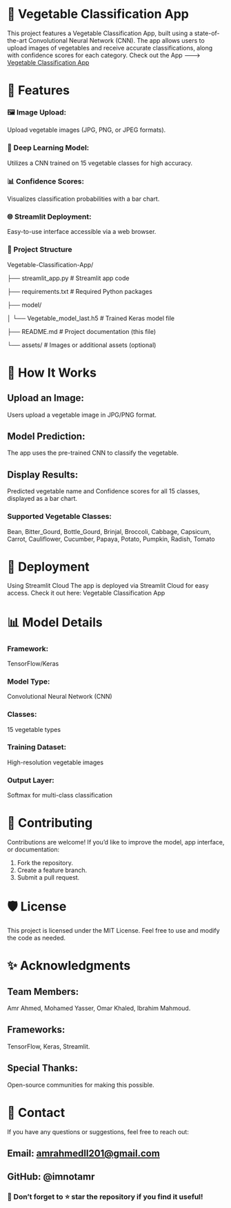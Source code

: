 # 🌱 Vegetable Classification App
This project features a Vegetable Classification App, built using a state-of-the-art Convolutional Neural Network (CNN). The app allows users to upload images of vegetables and receive accurate classifications, along with confidence scores for each category.
Check out the App ---> [Vegetable Classification App](https://vegetableclassificationfehu.streamlit.app/) 

# 🚀 Features
### 🖼️ Image Upload:
Upload vegetable images (JPG, PNG, or JPEG formats).
### 🧠 Deep Learning Model:
Utilizes a CNN trained on 15 vegetable classes for high accuracy.
### 📊 Confidence Scores:
Visualizes classification probabilities with a bar chart.
### 🌐 Streamlit Deployment:
Easy-to-use interface accessible via a web browser.

### 📂 Project Structure
Vegetable-Classification-App/

├── streamlit_app.py          # Streamlit app code

├── requirements.txt          # Required Python packages

├── model/

│   └── Vegetable_model_last.h5  # Trained Keras model file

├── README.md                 # Project documentation (this file)

└── assets/                   # Images or additional assets (optional)

# 🌟 How It Works
## Upload an Image:
Users upload a vegetable image in JPG/PNG format.
## Model Prediction:
The app uses the pre-trained CNN to classify the vegetable.
## Display Results:
Predicted vegetable name and Confidence scores for all 15 classes, displayed as a bar chart.
### Supported Vegetable Classes:
Bean, Bitter_Gourd, Bottle_Gourd, Brinjal, Broccoli, Cabbage, Capsicum, Carrot, Cauliflower, Cucumber, Papaya, Potato, Pumpkin, Radish, Tomato

# 🔗 Deployment
Using Streamlit Cloud
The app is deployed via Streamlit Cloud for easy access. Check it out here:
Vegetable Classification App

# 📊 Model Details
### Framework:
TensorFlow/Keras
### Model Type:
Convolutional Neural Network (CNN)
### Classes:
15 vegetable types
### Training Dataset:
High-resolution vegetable images
### Output Layer:
Softmax for multi-class classification

# 🤝 Contributing
Contributions are welcome! If you’d like to improve the model, app interface, or documentation:
1. Fork the repository.
2. Create a feature branch.
3. Submit a pull request.

   
# 🛡️ License
This project is licensed under the MIT License. Feel free to use and modify the code as needed.

# ✨ Acknowledgments
## Team Members:
Amr Ahmed, Mohamed Yasser, Omar Khaled, Ibrahim Mahmoud.
## Frameworks:
TensorFlow, Keras, Streamlit.
## Special Thanks:
Open-source communities for making this possible.

# 📧 Contact
If you have any questions or suggestions, feel free to reach out:
## Email: amrahmedll201@gmail.com
## GitHub: @imnotamr
### 🌟 Don’t forget to ⭐ star the repository if you find it useful!
